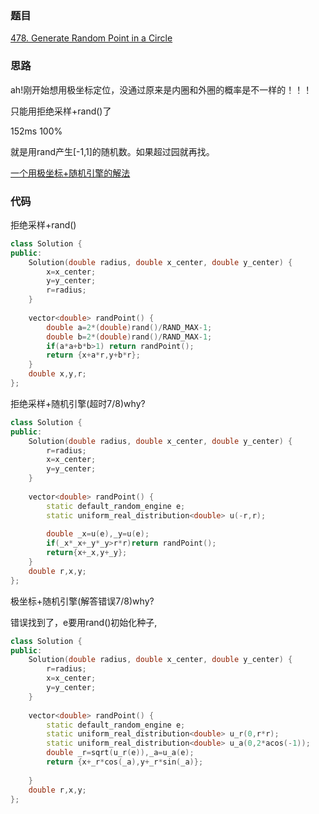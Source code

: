 ###  题目
[478. Generate Random Point in a Circle](https://leetcode-cn.com/problems/generate-random-point-in-a-circle/solution/)
### 思路
ah!刚开始想用极坐标定位，没通过原来是内圈和外圈的概率是不一样的！！！ 

只能用拒绝采样+rand()了

152ms  100%

就是用rand产生[-1,1]的随机数。如果超过园就再找。

[一个用极坐标+随机引擎的解法](https://leetcode-cn.com/problems/generate-random-point-in-a-circle/comments/91677)
### 代码
拒绝采样+rand()
```c++
class Solution {
public:
    Solution(double radius, double x_center, double y_center) {
        x=x_center;
        y=y_center;
        r=radius;
    }
    
    vector<double> randPoint() {
        double a=2*(double)rand()/RAND_MAX-1;
        double b=2*(double)rand()/RAND_MAX-1;
        if(a*a+b*b>1) return randPoint();
        return {x+a*r,y+b*r};
    }
    double x,y,r;
};
```
拒绝采样+随机引擎(超时7/8)why?
```c++
class Solution {
public:
    Solution(double radius, double x_center, double y_center) {
        r=radius;
        x=x_center;
        y=y_center;
    }
    
    vector<double> randPoint() {
        static default_random_engine e;
        static uniform_real_distribution<double> u(-r,r);
        
        double _x=u(e),_y=u(e);
        if(_x*_x+_y*_y>r*r)return randPoint();
        return{x+_x,y+_y};
    }
    double r,x,y;
};
```
极坐标+随机引擎(解答错误7/8)why?

错误找到了，e要用rand()初始化种子,
```c++
class Solution {
public:
    Solution(double radius, double x_center, double y_center) {
        r=radius;
        x=x_center;
        y=y_center;
    }
    
    vector<double> randPoint() {
        static default_random_engine e;
        static uniform_real_distribution<double> u_r(0,r*r);
        static uniform_real_distribution<double> u_a(0,2*acos(-1));
        double _r=sqrt(u_r(e)),_a=u_a(e);
        return {x+_r*cos(_a),y+_r*sin(_a)};
        
    }
    double r,x,y;
};

```
